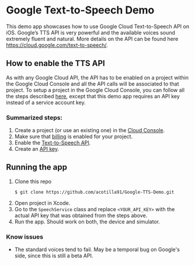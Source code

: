 # Google Text-to-Speech Demo

This demo app showcases how to use Google Cloud Text-to-Speech API on iOS. Google’s TTS API is very powerful and the available voices sound extremely fluent and natural. More  details on the API can be found here https://cloud.google.com/text-to-speech/.

## How to enable the TTS API
As with any Google Cloud API, the API has to be enabled on a project within the Google Cloud Console and all the API calls will be associated to that project.
To setup a project in the Google Cloud Console, you can follow all the steps described [here](https://cloud.google.com/text-to-speech/docs/quickstart-protocol), except that this demo app requires an API key instead of a service account key.

### Summarized steps:

1.  Create a project (or use an existing one) in the [Cloud Console](https://console.cloud.google.com/).
2.  Make sure that [billing](https://console.cloud.google.com/billing?project=_) is enabled for your project.
3.  Enable the [Text-to-Speech API](https://console.cloud.google.com/flows/enableapi?apiid=texttospeech.googleapis.com).
4.  Create an [API key](https://console.cloud.google.com/apis/credentials?project=_).

## Running the app
1.  Clone this repo 
	```
	$ git clone https://github.com/acotilla91/Google-TTS-Demo.git
	```
2.  Open project in Xcode.
3.  Go to the `SpeechService` class and replace `<YOUR_API_KEY>` with the actual API key that was obtained from the steps above.
4.  Run the app. Should work on both, the device and simulator.

### Know issues

 - The standard voices tend to fail. May be a temporal bug on Google's
   side, since this is still a beta API.
